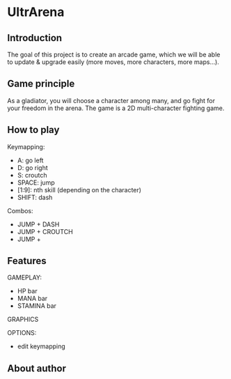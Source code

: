 # UltrArena

## Introduction
The goal of this project is to create an arcade game, which we will be able to update & upgrade easily (more moves, more characters, more maps...).

## Game principle
As a gladiator, you will choose a character among many, and go fight for your freedom in the arena.
The game is a 2D multi-character fighting game.

## How to play
Keymapping:
- A: go left
- D: go right
- S: croutch
- SPACE: jump
- [1:9]: nth skill (depending on the character)
- SHIFT: dash

Combos:
- JUMP + DASH
- JUMP + CROUTCH
- JUMP + 

## Features
GAMEPLAY:
- HP bar
- MANA bar
- STAMINA bar


GRAPHICS


OPTIONS:
- edit keymapping


## About author
